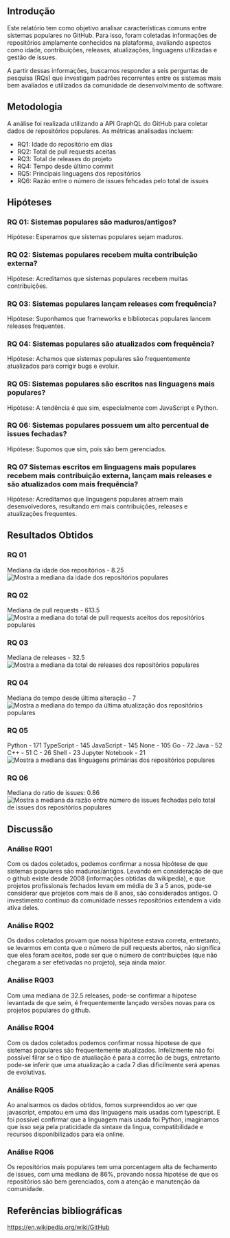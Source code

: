 ## Introdução

Este relatório tem como objetivo analisar características comuns entre sistemas populares no GitHub. Para isso, foram coletadas informações de repositórios amplamente conhecidos na plataforma, avaliando aspectos como idade, contribuições, releases, atualizações, linguagens utilizadas e gestão de issues.

A partir dessas informações, buscamos responder a seis perguntas de pesquisa (RQs) que investigam padrões recorrentes entre os sistemas mais bem avaliados e utilizados da comunidade de desenvolvimento de software.


## Metodologia

A análise foi realizada utilizando a API GraphQL do GitHub para coletar dados de repositórios populares. As métricas analisadas incluem:
- RQ1: Idade do repositório em dias
- RQ2: Total de pull requests aceitas
- RQ3: Total de releases do projeto
- RQ4: Tempo desde último commit
- RQ5: Principais linguagens dos repositórios
- RQ6: Razão entre o número de issues fehcadas pelo total de issues


## Hipóteses

### RQ 01: Sistemas populares são maduros/antigos?
Hipótese: Esperamos que sistemas populares sejam maduros.

### RQ 02: Sistemas populares recebem muita contribuição externa?
Hipótese: Acreditamos que sistemas populares recebem muitas contribuições.

### RQ 03: Sistemas populares lançam releases com frequência?
Hipótese: Suponhamos que frameworks e bibliotecas populares lancem releases frequentes.

### RQ 04: Sistemas populares são atualizados com frequência?
Hipótese: Achamos que sistemas populares são frequentemente atualizados para corrigir bugs e evoluir.

### RQ 05: Sistemas populares são escritos nas linguagens mais populares?
Hipótese: A tendência é que sim, especialmente com JavaScript e Python.

### RQ 06: Sistemas populares possuem um alto percentual de issues fechadas?
Hipótese: Supomos que sim, pois são bem gerenciados.

### RQ 07 Sistemas escritos em linguagens mais populares recebem mais contribuição externa, lançam mais releases e são atualizados com mais frequência?
Hipótese: Acreditamos que linguagens populares atraem mais desenvolvedores, resultando em mais contribuições, releases e atualizações frequentes.

## Resultados Obtidos
### RQ 01
Mediana da idade dos repositórios  - 8.25
![Mostra a mediana da idade dos repositórios populares](RQ01.jpeg)

### RQ 02
Mediana de pull requests - 613.5
![Mostra a mediana do total de pull requests aceitos dos repositórios populares](RQ02.jpeg)

### RQ 03
Mediana de releases - 32.5
![Mostra a mediana da total de releases dos repositórios populares](RQ03.jpeg)

### RQ 04
Mediana do tempo desde última alteração - 7
![Mostra a mediana do tempo da última atualização dos repositórios populares](RQ04.jpeg)

### RQ 05
Python - 171
TypeScript - 145
JavaScript - 145
None - 105
Go - 72
Java - 52
C++ - 51
C - 26
Shell - 23
Jupyter Notebook - 21
![Mostra a mediana das linguagens primárias dos repositórios populares](RQ05.jpeg)

### RQ 06
Mediana do ratio de issues: 0.86
![Mostra a mediana da razão entre número de issues fechadas pelo total de issues dos repositórios populares](RQ06.jpeg)

## Discussão
### Análise RQ01
Com os dados coletados, podemos confirmar a nossa hipótese de que sistemas populares são maduros/antigos. Levando em consideração de que o github existe desde 2008 (informações obtidas da wikipedia), e que projetos profissionais fechados levam em média de 3 a 5 anos, pode-se considerar que projetos com mais de 8 anos, são considerados antigos. O investimento contínuo da comunidade nesses reposítórios extendem a vida ativa deles.

### Análise RQ02
Os dados coletados provam que nossa hipótese estava correta, entretanto, se levarmos em conta que o número de pull requests abertos, não significa que eles foram aceitos, pode ser que o número de contribuições (que não chegaram a ser efetivadas no projeto), seja ainda maior.

### Análise RQ03
Com uma mediana de 32.5 releases, pode-se confirmar a hipotese levantada de que seim, é frequentemente lançado versões novas para os projetos populares do github.

### Análise RQ04
Com os dados coletados podemos confirmar nossa hipotese de que sistemas populares são frequentemente atualizados. Infelizmente não foi possível filrar se o tipo de atualiação é para a correção de bugs, entretanto pode-se inferir que uma atualização a cada 7 dias dificilmente será apenas de evolutivas.

### Análise RQ05
Ao analisarmos os dados obtidos, fomos surpreendidos ao ver que javascript, empatou em uma das linguagens mais usadas com typescript. E foi possível confirmar que a linguagem mais usada foi Python, imaginamos que isso seja pela praticidade da sintaxe da lingua, compatibilidade e recursos disponibilizados para ela online.

### Análise RQ06
Os repositórios mais populares tem uma porcentagem alta de fechamento de issues, com uma mediana de 86%, provando nossa hipotése de que os repositórios são bem gerenciados, com a atenção e manutenção da comunidade.

## Referências bibliográficas
https://en.wikipedia.org/wiki/GitHub

